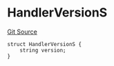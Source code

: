 # HandlerVersionS
[Git Source](https://github.com/thrackle-io/rules-engine/blob/6d65728d4e93813016499a87fe04f8385b777100/src/client/token/handler/diamond/RuleStorage.sol)


```solidity
struct HandlerVersionS {
    string version;
}
```

